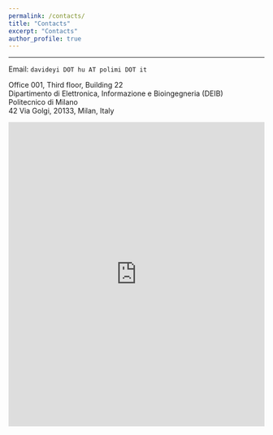 ```yaml
---
permalink: /contacts/
title: "Contacts"
excerpt: "Contacts"
author_profile: true
---
```

---

Email:  `davideyi DOT hu AT polimi DOT it`

Office 001, Third floor, Building 22
<br>Dipartimento di Elettronica, Informazione e Bioingegneria (DEIB)
<br>Politecnico di Milano
<br>42 Via Golgi, 20133, Milan, Italy

<div style="width: 100%"><iframe width="100%" height="600" frameborder="0" scrolling="no" marginheight="0" marginwidth="0" src="https://maps.google.com/maps?width=100%25&amp;height=600&amp;hl=en&amp;q=Via%20golgi%2042,%20milano+(DragonBanana%20office)&amp;t=&amp;z=14&amp;ie=UTF8&amp;iwloc=B&amp;output=embed"><a href="https://www.maps.ie/distance-area-calculator.html">measure acres/hectares on map</a></iframe></div>